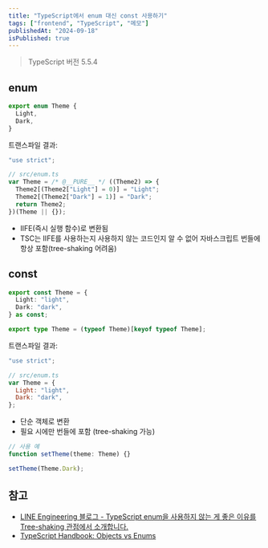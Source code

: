 ```yaml
---
title: "TypeScript에서 enum 대신 const 사용하기"
tags: ["frontend", "TypeScript", "메모"]
publishedAt: "2024-09-18"
isPublished: true
---
```


> TypeScript 버전 5.5.4

## enum

```ts
export enum Theme {
  Light,
  Dark,
}
```

트랜스파일 결과:

```js
"use strict";

// src/enum.ts
var Theme = /* @__PURE__ */ ((Theme2) => {
  Theme2[(Theme2["Light"] = 0)] = "Light";
  Theme2[(Theme2["Dark"] = 1)] = "Dark";
  return Theme2;
})(Theme || {});
```

- IIFE(즉시 실행 함수)로 변환됨
- TSC는 IIFE를 사용하는지 사용하지 않는 코드인지 알 수 없어 자바스크립트 번들에 항상 포함(tree-shaking 어려움)

## const

```ts
export const Theme = {
  Light: "light",
  Dark: "dark",
} as const;

export type Theme = (typeof Theme)[keyof typeof Theme];
```

트랜스파일 결과:

```js
"use strict";

// src/enum.ts
var Theme = {
  Light: "light",
  Dark: "dark",
};
```

- 단순 객체로 변환
- 필요 시에만 번들에 포함 (tree-shaking 가능)

```ts
// 사용 예
function setTheme(theme: Theme) {}

setTheme(Theme.Dark);
```

## 참고

- [LINE Engineering 블로그 - TypeScript enum을 사용하지 않는 게 좋은 이유를 Tree-shaking 관점에서 소개합니다.](https://engineering.linecorp.com/ko/blog/typescript-enum-tree-shaking)
- [TypeScript Handbook: Objects vs Enums](https://www.typescriptlang.org/docs/handbook/enums.html#objects-vs-enums)
